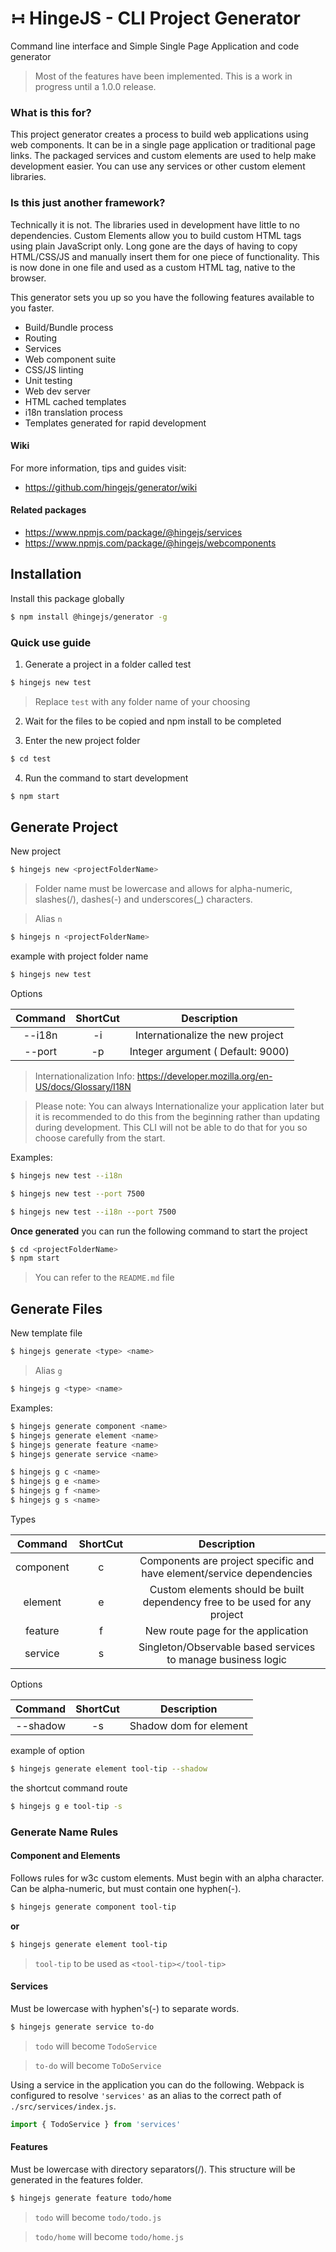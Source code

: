 # &#8762; HingeJS - CLI Project Generator

Command line interface and Simple Single Page Application and code generator

> Most of the features have been implemented. This is a work in progress until a 1.0.0 release.

### What is this for?

This project generator creates a process to build web applications using web components.  It can be in a single page application or traditional page links. The packaged services and custom elements are used to help make development easier. You can use any services or other custom element libraries.

### Is this just another framework?

Technically it is not.  The libraries used in development have little to no dependencies.  Custom Elements allow you to build custom HTML tags using plain JavaScript only.  Long gone are the days of having to copy HTML/CSS/JS and manually insert them for one piece of functionality.  This is now done in one file and used as a custom HTML tag, native to the browser.


This generator sets you up so you have the following features available to you faster.

- Build/Bundle process
- Routing
- Services
- Web component suite
- CSS/JS linting
- Unit testing
- Web dev server
- HTML cached templates
- i18n translation process
- Templates generated for rapid development

#### Wiki

For more information, tips and guides visit:

- https://github.com/hingejs/generator/wiki

#### Related packages

- https://www.npmjs.com/package/@hingejs/services
- https://www.npmjs.com/package/@hingejs/webcomponents

## Installation

Install this package globally

```sh
$ npm install @hingejs/generator -g
```

### Quick use guide

1. Generate a project in a folder called test

```sh
$ hingejs new test
```

> Replace `test` with any folder name of your choosing

2. Wait for the files to be copied and npm install to be completed

3. Enter the new project folder 
```sh
$ cd test
```

4. Run the command to start development
```sh
$ npm start
```


## Generate Project

New project

```sh
$ hingejs new <projectFolderName>
```
> Folder name must be lowercase and allows for alpha-numeric, slashes(/), dashes(-) and underscores(_) characters.

> Alias `n`

```sh
$ hingejs n <projectFolderName>
```

example with project folder name 

```sh
$ hingejs new test
```

Options

| Command  | ShortCut | Description |
|:---------:|:---------:|:---------:|
| --i18n | -i | Internationalize the new project |
| --port <number> | -p | Integer argument ( Default: 9000) |

> Internationalization Info: https://developer.mozilla.org/en-US/docs/Glossary/I18N

> Please note:  You can always Internationalize your application later but it is recommended to do this from the beginning rather than updating during development. This CLI will not be able to do that for you so choose carefully from the start.

Examples:

```sh
$ hingejs new test --i18n
```

```sh
$ hingejs new test --port 7500
```

```sh
$ hingejs new test --i18n --port 7500
```

**Once generated** you can run the following command to start the project

```sh
$ cd <projectFolderName>
$ npm start
```

> You can refer to the <projectFolderName> `README.md` file

## Generate Files

New template file

```sh
$ hingejs generate <type> <name>
```

> Alias `g`

```sh
$ hingejs g <type> <name>
```

Examples:

```sh
$ hingejs generate component <name>
$ hingejs generate element <name>
$ hingejs generate feature <name>
$ hingejs generate service <name>

$ hingejs g c <name>
$ hingejs g e <name>
$ hingejs g f <name>
$ hingejs g s <name>
```

Types

| Command  | ShortCut | Description |
|:---------:|:---------:|:---------:|
| component | c | Components are project specific and have element/service dependencies |
| element | e | Custom elements should be built dependency free to be used for any project |
| feature | f | New route page for the application |
| service | s | Singleton/Observable based services to manage business logic |


Options

| Command  | ShortCut | Description |
|:---------:|:---------:|:---------:|
| --shadow | -s | Shadow dom for element |

example of option

```sh
$ hingejs generate element tool-tip --shadow
```

the shortcut command route

```sh
$ hingejs g e tool-tip -s
```


### Generate Name Rules

#### Component and Elements
Follows rules for w3c custom elements.  Must begin with an alpha character.  Can be alpha-numeric, but must contain one hyphen(-).

```sh
$ hingejs generate component tool-tip
```
**or**

```sh
$ hingejs generate element tool-tip
```

 > `tool-tip` to be used as `<tool-tip></tool-tip>`
 
#### Services
  Must be lowercase with hyphen's(-) to separate words.

```sh
$ hingejs generate service to-do
```

  > `todo` will become `TodoService`

  > `to-do` will become `ToDoService`

Using a service in the application you can do the following.  Webpack is configured to resolve `'services'` as an alias to the correct path of `./src/services/index.js`.

```js
import { TodoService } from 'services'
```

#### Features
  Must be lowercase with directory separators(/).  This structure will be generated in the features folder.

```sh
$ hingejs generate feature todo/home
```

  > `todo` will become `todo/todo.js`

  > `todo/home` will become `todo/home.js`
